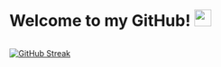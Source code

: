 <h1>
  Welcome to my GitHub!
  <img src="https://media.giphy.com/media/hvRJCLFzcasrR4ia7z/giphy.gif" width="30px"/>
</h1>

<div>
  <img src="https://komarev.com/ghpvc/?username=Yash-Bambhroliya&style=flat-square&color=blue" alt=""/>
</div> 

<!-- [![GitHub Streak](http://github-readme-streak-stats.herokuapp.com?user=Yash-Bambhroliya&theme=dark&background=000000)](https://git.io/streak-stats) -->
[![GitHub Streak](https://streak-stats.demolab.com?user=Yash-Bambhroliya&theme=dark&card_width=700&hide_current_streak=true)](https://git.io/streak-stats)
<!-- [![GitHub Streak](https://streak-stats.demolab.com?user=Yash-Bambhroliya&theme=dark)](https://git.io/streak-stats) -->
